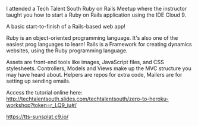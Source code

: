 I attended a Tech Talent South Ruby on Rails Meetup where the instructor taught you how to start a Ruby on Rails application using the IDE Cloud 9.

A basic start-to-finish of a Rails-based web app!
 
Ruby is an object-oriented programming language. It's also one of the easiest prog languages to learn!
Rails is a Framework for creating dynamics websites, using the Ruby programming language.

Assets are front-end tools like images, JavaScript files, and CSS stylesheets.
Controllers, Models and Views make up the MVC structure you may have heard about.
Helpers are repos for extra code, Mailers are for setting up sending emails.

Access the tutorial online here: http://techtalentsouth.slides.com/techtalentsouth/zero-to-heroku-workshop?token=r_LQ9_iu#/

https://tts-sunsplat.c9.io/